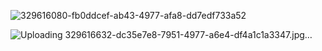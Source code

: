 ![329616080-fb0ddcef-ab43-4977-afa8-dd7edf733a52](https://github.com/user-attachments/assets/47384919-3471-424d-b880-d897afbdfe06)



![Uploading 329616632-dc35e7e8-7951-4977-a6e4-df4a1c1a3347.jpg…]()
